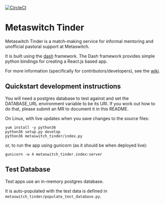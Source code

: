 [![CircleCI](https://circleci.com/gh/MartinHowarth/metaswitch-tinder.svg?style=shield)](https://circleci.com/gh/MartinHowarth/metaswitch-tinder)

# Metaswitch Tinder

Metaswitch Tinder is a match-making service for informal mentoring and unofficial pastoral support at Metaswitch.

It is built using the [dash](https://plot.ly/products/dash/) framework. The Dash framework provides simple python bindings for creating a React.js based app.

For more information (specifically for contributors/developers), see the [wiki](https://github.com/MartinHowarth/metaswitch-tinder/wiki).

## Quickstart development instructions

You will need a postgres database to test against and set the DATABASE_URL environment variable to be its URI.
If you work out how to do that, please submit an MR to document it in this README.

On Linux, with live updates when you save changes to the source files:
```
yum install -y python36
python36 setup.py develop
python36 metaswitch_tinder/index.py
```

or, to run the app using gunicorn (as it should be when deployed live):
```
gunicorn -w 4 metaswitch_tinder.index:server
```

## Test Database
Test apps use an in-memory postgres database.

It is auto-populated with the test data is defined in `metaswitch_tinder/populate_test_database.py`.

